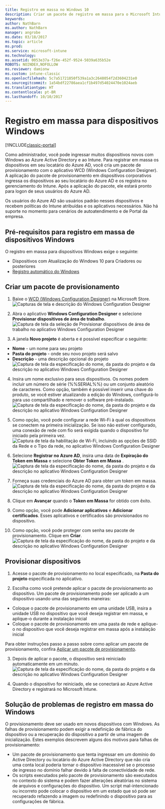 ```yaml
---
title: Registro em massa no Windows 10
description: Criar um pacote de registro em massa para o Microsoft Intune
keywords: 
author: NathBarn
ms.author: NathBarn
manager: angrobe
ms.date: 03/18/2017
ms.topic: article
ms.prod: 
ms.service: microsoft-intune
ms.technology: 
ms.assetid: 0053e37a-f26e-452f-9524-5039a635b52e
ROBOTS: NOINDEX,NOFOLLOW
ms.reviewer: damionw
ms.custom: intune-classic
ms.openlocfilehash: 5c7a51721850f539a1a3c2648054f2d3604231e0
ms.sourcegitcommit: 1a54bdf22786aea1cf1b497d54024470e1024aeb
ms.translationtype: HT
ms.contentlocale: pt-BR
ms.lasthandoff: 10/10/2017
---
```

# <a name="bulk-enrollment-for-windows-devices"></a>Registro em massa para dispositivos Windows

[!INCLUDE[classic-portal](../includes/classic-portal.md)]

Como administrador, você pode ingressar muitos dispositivos novos com Windows ao Azure Active Directory e ao Intune. Para registrar em massa os dispositivos em seu locatário do Azure AD, você cria um pacote de provisionamento com o aplicativo WCD (Windows Configuration Designer). A aplicação do pacote de provisionamento em dispositivos corporativos ingressa os dispositivos ao seu locatário do Azure AD e os registra no gerenciamento do Intune. Após a aplicação do pacote, ele estará pronto para logon de seus usuários do Azure AD.

Os usuários do Azure AD são usuários padrão nesses dispositivos e recebem políticas do Intune atribuídas e os aplicativos necessários. Não há suporte no momento para cenários de autoatendimento e de Portal da empresa.

## <a name="prerequisites-for-windows-devices-bulk-enrollment"></a>Pré-requisitos para registro em massa de dispositivos Windows

O registro em massa para dispositivos Windows exige o seguinte:

- Dispositivos com Atualização do Windows 10 para Criadores ou posteriores
- [Registro automático do Windows](/intune-classic/deploy-use/set-up-windows-device-management-with-microsoft-intune#enable-windows-10-automatic-enrollment)

## <a name="create-a-provisioning-package"></a>Criar um pacote de provisionamento

1. Baixe o [WCD (Windows Configuration Designer)](https://www.microsoft.com/store/apps/9nblggh4tx22) na Microsoft Store.
![Capturas de tela e descrição do Windows Configuration Designer](../media/bulk-enroll-store.png)

2. Abra o aplicativo **Windows Configuration Designer** e selecione **Provisionar dispositivos de área de trabalho**.
![Captura de tela da seleção de Provisionar dispositivos de área de trabalho no aplicativo Windows Configuration Designer](../media/bulk-enroll-select.png)

3. A janela **Novo projeto** é aberta e é possível especificar o seguinte:
  - **Nome** - um nome para seu projeto
  - **Pasta do projeto** - onde seu novo projeto será salvo
  - **Descrição** - uma descrição opcional do projeto ![Captura de tela da especificação do nome, da pasta do projeto e da descrição no aplicativo Windows Configuration Designer](../media/bulk-enroll-name.png)

4.  Insira um nome exclusivo para seus dispositivos. Os nomes podem incluir um número de série (%%SERIAL%%) ou um conjunto aleatório de caracteres. Como opção, também é possível inserir uma chave do produto, se você estiver atualizando a edição do Windows, configurá-lo para uso compartilhado e remover o software pré-instalado.<BR>
![Captura de tela da especificação do nome, da pasta do projeto e da descrição no aplicativo Windows Configuration Designer](../media/bulk-enroll-device.png)

5.  Como opção, você pode configurar a rede Wi-Fi à qual os dispositivos se conectem na primeira inicialização.  Se isso não estiver configurado, uma conexão de rede com fio será exigida quando o dispositivo for iniciado pela primeira vez.
![Captura de tela da habilitação de Wi-Fi, incluindo as opções de SSID da Rede e o Tipo da rede, no aplicativo Windows Configuration Designer](../media/bulk-enroll-network.png)

6.  Selecione **Registrar no Azure AD**, insira uma data de **Expiração do Token em Massa** e selecione **Obter Token em Massa** .
![Captura de tela da especificação do nome, da pasta do projeto e da descrição no aplicativo Windows Configuration Designer](../media/bulk-enroll-account.png)

7. Forneça suas credenciais do Azure AD para obter um token em massa.
![Captura de tela da especificação do nome, da pasta do projeto e da descrição no aplicativo Windows Configuration Designer](../media/bulk-enroll-cred.png)

8.  Clique em **Avançar** quando o **Token em Massa** for obtido com êxito.

9. Como opção, você pode **Adicionar aplicativos** e **Adicionar certificados**. Esses aplicativos e certificados são provisionados no dispositivo.

10. Como opção, você pode proteger com senha seu pacote de provisionamento.  Clique em **Criar**.
![Captura de tela da especificação do nome, da pasta do projeto e da descrição no aplicativo Windows Configuration Designer](../media/bulk-enroll-create.png)

## <a name="provision-devices"></a>Provisionar dispositivos

1. Acesse o pacote de provisionamento no local especificado, na **Pasta do projeto** especificada no aplicativo.

2. Escolha como você pretende aplicar o pacote de provisionamento ao dispositivo.  Um pacote de provisionamento pode ser aplicado a um dispositivo usando uma das seguintes maneiras:
 - Coloque o pacote de provisionamento em uma unidade USB, insira a unidade USB no dispositivo que você deseja registrar em massa, e aplique-o durante a instalação inicial
 - Coloque o pacote de provisionamento em uma pasta de rede e aplique-o no dispositivo que você deseja registrar em massa após a instalação inicial

 Para obter instruções passo a passo sobre como aplicar um pacote de provisionamento, confira [Aplicar um pacote de provisionamento](https://technet.microsoft.com/itpro/windows/configure/provisioning-apply-package).

3. Depois de aplicar o pacote, o dispositivo será reiniciado automaticamente em um minuto.
 ![Captura de tela da especificação do nome, da pasta do projeto e da descrição no aplicativo Windows Configuration Designer](../media/bulk-enroll-add.png)

4. Quando o dispositivo for reiniciado, ele se conectará ao Azure Active Directory e registrará no Microsoft Intune.

## <a name="troubleshooting-windows-bulk-enrollment"></a>Solução de problemas de registro em massa do Windows

O provisionamento deve ser usado em novos dispositivos com Windows. As falhas de provisionamento podem exigir a redefinição de fábrica do dispositivo ou a recuperação do dispositivo a partir de uma imagem de inicialização. Estes exemplos descrevem alguns dos motivos para falhas de provisionamento:

- Um pacote de provisionamento que tenta ingressar em um domínio do Active Directory ou locatário do Azure Active Directory que não cria uma conta local poderia tornar o dispositivo inacessível se o processo de ingresso no domínio falhar devido à falta de conectividade de rede.
- Os scripts executados pelo pacote de provisionamento são executados no contexto do sistema e podem fazer alterações aleatórias no sistema de arquivos e configurações do dispositivo. Um script mal-intencionado ou incorreto pode colocar o dispositivo em um estado que só pode ser recuperado refazendo a imagem ou redefinindo o dispositivo para as configurações de fábrica.
